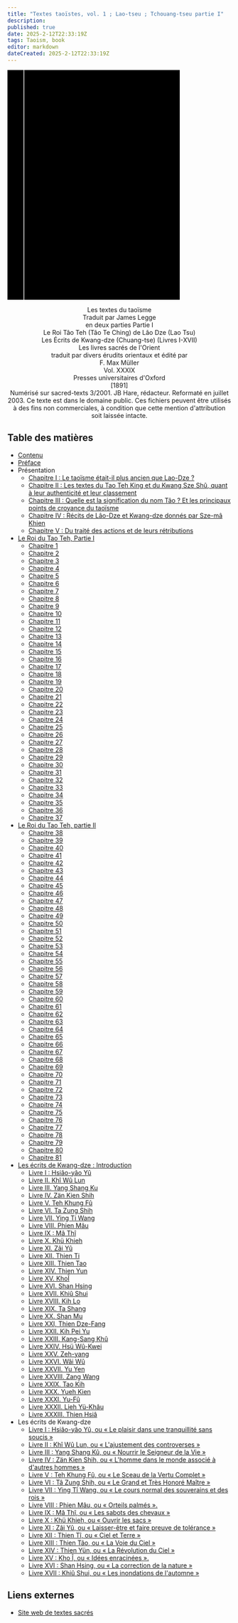 ```yaml
---
title: "Textes taoïstes, vol. 1 ; Lao-tseu ; Tchouang-tseu partie I"
description: 
published: true
date: 2025-2-12T22:33:19Z
tags: Taoism, book
editor: markdown
dateCreated: 2025-2-12T22:33:19Z
---
```


<div class="urantiapedia-book-front urantiapedia-book-tao">
<svg xmlns="http://www.w3.org/2000/svg" width="102.6mm" height="136.8mm" viewBox="0 0 102.6 136.8" version="1.1">
	<g transform="translate(-7,-5)">
		<rect width="9.6" height="136.8" x="7" y="5" />
		<rect width="96.9" height="136.8" x="17" y="5" />
		<text style="font-size:5px" x="61" y="22">Lao Tzu, Chuang Tzu; Jame Legge (tr.)</text>
		<text style="font-size:4px" x="61" y="125">1891</text>
		<text style="font-size:9px" x="61" y="60">Textes taoïstes,</text>
		<text style="font-size:9px" x="61" y="70">Partie I (SBE 39)</text>
	</g>
</svg>
</div>

<p style="text-align:center;">
<span class="text-h3">Les textes du taoïsme</span><br>
<span class="text-h5">Traduit par James Legge</span><br>
en deux parties Partie I<br>
Le Roi Tâo Teh (Tâo Te Ching) de Lâo Dze (Lao Tsu)<br>
Les Écrits de Kwang-dze (Chuang-tse) (Livres I-XVII)<br>
Les livres sacrés de l'Orient<br>
traduit par divers érudits orientaux et édité par<br>
F. Max Müller<br>
Vol. XXXIX<br>
Presses universitaires d'Oxford<br>
[1891]<br>
Numérisé sur sacred-texts 3/2001. JB Hare, rédacteur. Reformaté en juillet 2003. Ce texte est dans le domaine public. Ces fichiers peuvent être utilisés à des fins non commerciales, à condition que cette mention d'attribution soit laissée intacte.<br>
</p>


## Table des matières

- [Contenu](/fr/book/Taoism/Taoist_texts_vol_1/Contents)
- [Préface](/fr/book/Taoism/Taoist_texts_vol_1/Preface)
- Présentation
	- [Chapitre I : Le taoïsme était-il plus ancien que Lao-Dze ?](/fr/book/Taoism/Taoist_texts_vol_1/Introduction_1)
	- [Chapitre II : Les textes du Tao Teh King et du Kwang Sze Shû, quant à leur authenticité et leur classement](/fr/book/Taoism/Taoist_texts_vol_1/Introduction_2)
	- [Chapitre III : Quelle est la signification du nom Tâo ? Et les principaux points de croyance du taoïsme](/fr/book/Taoism/Taoist_texts_vol_1/Introduction_3)
	- [Chapitre IV : Récits de Lâo-Dze et Kwang-dze donnés par Sze-mâ Khien](/fr/book/Taoism/Taoist_texts_vol_1/Introduction_4)
	- [Chapitre V : Du traité des actions et de leurs rétributions](/fr/book/Taoism/Taoist_texts_vol_1/Introduction_5)
- [Le Roi du Tao Teh, Partie I](/fr/book/Taoism/Taoist_texts_vol_1/The_Tao_Teh_King_Part_1)
	- [Chapitre 1](/fr/book/Taoism/Taoist_texts_vol_1/The_Tao_Teh_King_Part_1#c1)
	- [Chapitre 2](/fr/book/Taoism/Taoist_texts_vol_1/The_Tao_Teh_King_Part_1#c2)
	- [Chapitre 3](/fr/book/Taoism/Taoist_texts_vol_1/The_Tao_Teh_King_Part_1#c3)
	- [Chapitre 4](/fr/book/Taoism/Taoist_texts_vol_1/The_Tao_Teh_King_Part_1#c4)
	- [Chapitre 5](/fr/book/Taoism/Taoist_texts_vol_1/The_Tao_Teh_King_Part_1#c5)
	- [Chapitre 6](/fr/book/Taoism/Taoist_texts_vol_1/The_Tao_Teh_King_Part_1#c6)
	- [Chapitre 7](/fr/book/Taoism/Taoist_texts_vol_1/The_Tao_Teh_King_Part_1#c7)
	- [Chapitre 8](/fr/book/Taoism/Taoist_texts_vol_1/The_Tao_Teh_King_Part_1#c8)
	- [Chapitre 9](/fr/book/Taoism/Taoist_texts_vol_1/The_Tao_Teh_King_Part_1#c9)
	- [Chapitre 10](/fr/book/Taoism/Taoist_texts_vol_1/The_Tao_Teh_King_Part_1#c10)
	- [Chapitre 11](/fr/book/Taoism/Taoist_texts_vol_1/The_Tao_Teh_King_Part_1#c11)
	- [Chapitre 12](/fr/book/Taoism/Taoist_texts_vol_1/The_Tao_Teh_King_Part_1#c12)
	- [Chapitre 13](/fr/book/Taoism/Taoist_texts_vol_1/The_Tao_Teh_King_Part_1#c13)
	- [Chapitre 14](/fr/book/Taoism/Taoist_texts_vol_1/The_Tao_Teh_King_Part_1#c14)
	- [Chapitre 15](/fr/book/Taoism/Taoist_texts_vol_1/The_Tao_Teh_King_Part_1#c15)
	- [Chapitre 16](/fr/book/Taoism/Taoist_texts_vol_1/The_Tao_Teh_King_Part_1#c16)
	- [Chapitre 17](/fr/book/Taoism/Taoist_texts_vol_1/The_Tao_Teh_King_Part_1#c17)
	- [Chapitre 18](/fr/book/Taoism/Taoist_texts_vol_1/The_Tao_Teh_King_Part_1#c18)
	- [Chapitre 19](/fr/book/Taoism/Taoist_texts_vol_1/The_Tao_Teh_King_Part_1#c19)
	- [Chapitre 20](/fr/book/Taoism/Taoist_texts_vol_1/The_Tao_Teh_King_Part_1#c20)
	- [Chapitre 21](/fr/book/Taoism/Taoist_texts_vol_1/The_Tao_Teh_King_Part_1#c21)
	- [Chapitre 22](/fr/book/Taoism/Taoist_texts_vol_1/The_Tao_Teh_King_Part_1#c22)
	- [Chapitre 23](/fr/book/Taoism/Taoist_texts_vol_1/The_Tao_Teh_King_Part_1#c23)
	- [Chapitre 24](/fr/book/Taoism/Taoist_texts_vol_1/The_Tao_Teh_King_Part_1#c24)
	- [Chapitre 25](/fr/book/Taoism/Taoist_texts_vol_1/The_Tao_Teh_King_Part_1#c25)
	- [Chapitre 26](/fr/book/Taoism/Taoist_texts_vol_1/The_Tao_Teh_King_Part_1#c26)
	- [Chapitre 27](/fr/book/Taoism/Taoist_texts_vol_1/The_Tao_Teh_King_Part_1#c27)
	- [Chapitre 28](/fr/book/Taoism/Taoist_texts_vol_1/The_Tao_Teh_King_Part_1#c28)
	- [Chapitre 29](/fr/book/Taoism/Taoist_texts_vol_1/The_Tao_Teh_King_Part_1#c29)
	- [Chapitre 30](/fr/book/Taoism/Taoist_texts_vol_1/The_Tao_Teh_King_Part_1#c30)
	- [Chapitre 31](/fr/book/Taoism/Taoist_texts_vol_1/The_Tao_Teh_King_Part_1#c31)
	- [Chapitre 32](/fr/book/Taoism/Taoist_texts_vol_1/The_Tao_Teh_King_Part_1#c32)
	- [Chapitre 33](/fr/book/Taoism/Taoist_texts_vol_1/The_Tao_Teh_King_Part_1#c33)
	- [Chapitre 34](/fr/book/Taoism/Taoist_texts_vol_1/The_Tao_Teh_King_Part_1#c34)
	- [Chapitre 35](/fr/book/Taoism/Taoist_texts_vol_1/The_Tao_Teh_King_Part_1#c35)
	- [Chapitre 36](/fr/book/Taoism/Taoist_texts_vol_1/The_Tao_Teh_King_Part_1#c36)
	- [Chapitre 37](/fr/book/Taoism/Taoist_texts_vol_1/The_Tao_Teh_King_Part_1#c37)
- [Le Roi du Tao Teh, partie II](/fr/book/Taoism/Taoist_texts_vol_1/The_Tao_Teh_King_Part_2)
	- [Chapitre 38](/fr/book/Taoism/Taoist_texts_vol_1/The_Tao_Teh_King_Part_2#c38)
	- [Chapitre 39](/fr/book/Taoism/Taoist_texts_vol_1/The_Tao_Teh_King_Part_2#c39)
	- [Chapitre 40](/fr/book/Taoism/Taoist_texts_vol_1/The_Tao_Teh_King_Part_2#c40)
	- [Chapitre 41](/fr/book/Taoism/Taoist_texts_vol_1/The_Tao_Teh_King_Part_2#c41)
	- [Chapitre 42](/fr/book/Taoism/Taoist_texts_vol_1/The_Tao_Teh_King_Part_2#c42)
	- [Chapitre 43](/fr/book/Taoism/Taoist_texts_vol_1/The_Tao_Teh_King_Part_2#c43)
	- [Chapitre 44](/fr/book/Taoism/Taoist_texts_vol_1/The_Tao_Teh_King_Part_2#c44)
	- [Chapitre 45](/fr/book/Taoism/Taoist_texts_vol_1/The_Tao_Teh_King_Part_2#c45)
	- [Chapitre 46](/fr/book/Taoism/Taoist_texts_vol_1/The_Tao_Teh_King_Part_2#c46)
	- [Chapitre 47](/fr/book/Taoism/Taoist_texts_vol_1/The_Tao_Teh_King_Part_2#c47)
	- [Chapitre 48](/fr/book/Taoism/Taoist_texts_vol_1/The_Tao_Teh_King_Part_2#c48)
	- [Chapitre 49](/fr/book/Taoism/Taoist_texts_vol_1/The_Tao_Teh_King_Part_2#c49)
	- [Chapitre 50](/fr/book/Taoism/Taoist_texts_vol_1/The_Tao_Teh_King_Part_2#c50)
	- [Chapitre 51](/fr/book/Taoism/Taoist_texts_vol_1/The_Tao_Teh_King_Part_2#c51)
	- [Chapitre 52](/fr/book/Taoism/Taoist_texts_vol_1/The_Tao_Teh_King_Part_2#c52)
	- [Chapitre 53](/fr/book/Taoism/Taoist_texts_vol_1/The_Tao_Teh_King_Part_2#c53)
	- [Chapitre 54](/fr/book/Taoism/Taoist_texts_vol_1/The_Tao_Teh_King_Part_2#c54)
	- [Chapitre 55](/fr/book/Taoism/Taoist_texts_vol_1/The_Tao_Teh_King_Part_2#c55)
	- [Chapitre 56](/fr/book/Taoism/Taoist_texts_vol_1/The_Tao_Teh_King_Part_2#c56)
	- [Chapitre 57](/fr/book/Taoism/Taoist_texts_vol_1/The_Tao_Teh_King_Part_2#c57)
	- [Chapitre 58](/fr/book/Taoism/Taoist_texts_vol_1/The_Tao_Teh_King_Part_2#c58)
	- [Chapitre 59](/fr/book/Taoism/Taoist_texts_vol_1/The_Tao_Teh_King_Part_2#c59)
	- [Chapitre 60](/fr/book/Taoism/Taoist_texts_vol_1/The_Tao_Teh_King_Part_2#c60)
	- [Chapitre 61](/fr/book/Taoism/Taoist_texts_vol_1/The_Tao_Teh_King_Part_2#c61)
	- [Chapitre 62](/fr/book/Taoism/Taoist_texts_vol_1/The_Tao_Teh_King_Part_2#c62)
	- [Chapitre 63](/fr/book/Taoism/Taoist_texts_vol_1/The_Tao_Teh_King_Part_2#c63)
	- [Chapitre 64](/fr/book/Taoism/Taoist_texts_vol_1/The_Tao_Teh_King_Part_2#c64)
	- [Chapitre 65](/fr/book/Taoism/Taoist_texts_vol_1/The_Tao_Teh_King_Part_2#c65)
	- [Chapitre 66](/fr/book/Taoism/Taoist_texts_vol_1/The_Tao_Teh_King_Part_2#c66)
	- [Chapitre 67](/fr/book/Taoism/Taoist_texts_vol_1/The_Tao_Teh_King_Part_2#c67)
	- [Chapitre 68](/fr/book/Taoism/Taoist_texts_vol_1/The_Tao_Teh_King_Part_2#c68)
	- [Chapitre 69](/fr/book/Taoism/Taoist_texts_vol_1/The_Tao_Teh_King_Part_2#c69)
	- [Chapitre 70](/fr/book/Taoism/Taoist_texts_vol_1/The_Tao_Teh_King_Part_2#c70)
	- [Chapitre 71](/fr/book/Taoism/Taoist_texts_vol_1/The_Tao_Teh_King_Part_2#c71)
	- [Chapitre 72](/fr/book/Taoism/Taoist_texts_vol_1/The_Tao_Teh_King_Part_2#c72)
	- [Chapitre 73](/fr/book/Taoism/Taoist_texts_vol_1/The_Tao_Teh_King_Part_2#c73)
	- [Chapitre 74](/fr/book/Taoism/Taoist_texts_vol_1/The_Tao_Teh_King_Part_2#c74)
	- [Chapitre 75](/fr/book/Taoism/Taoist_texts_vol_1/The_Tao_Teh_King_Part_2#c75)
	- [Chapitre 76](/fr/book/Taoism/Taoist_texts_vol_1/The_Tao_Teh_King_Part_2#c76)
	- [Chapitre 77](/fr/book/Taoism/Taoist_texts_vol_1/The_Tao_Teh_King_Part_2#c77)
	- [Chapitre 78](/fr/book/Taoism/Taoist_texts_vol_1/The_Tao_Teh_King_Part_2#c78)
	- [Chapitre 79](/fr/book/Taoism/Taoist_texts_vol_1/The_Tao_Teh_King_Part_2#c79)
	- [Chapitre 80](/fr/book/Taoism/Taoist_texts_vol_1/The_Tao_Teh_King_Part_2#c80)
	- [Chapitre 81](/fr/book/Taoism/Taoist_texts_vol_1/The_Tao_Teh_King_Part_2#c81)
- [Les écrits de Kwang-dze : Introduction](/fr/book/Taoism/Taoist_texts_vol_1/Kwang_dze_Intro)
	- [Livre I : Hsiâo-yâo Yû](/fr/book/Taoism/Taoist_texts_vol_1/Kwang_dze_Intro#b1)
	- [Livre II. Khî Wû Lun](/fr/book/Taoism/Taoist_texts_vol_1/Kwang_dze_Intro#b2)
	- [Livre III. Yang Shang Ku](/fr/book/Taoism/Taoist_texts_vol_1/Kwang_dze_Intro#b3)
	- [Livre IV. Zän Kien Shih](/fr/book/Taoism/Taoist_texts_vol_1/Kwang_dze_Intro#b4)
	- [Livre V. Teh Khung Fû](/fr/book/Taoism/Taoist_texts_vol_1/Kwang_dze_Intro#b5)
	- [Livre VI. Ta Zung Shih](/fr/book/Taoism/Taoist_texts_vol_1/Kwang_dze_Intro#b6)
	- [Livre VII. Ying Ti Wang](/fr/book/Taoism/Taoist_texts_vol_1/Kwang_dze_Intro#b7)
	- [Livre VIII. Phien Mâu](/fr/book/Taoism/Taoist_texts_vol_1/Kwang_dze_Intro#b8)
	- [Livre IX : Mâ Thî](/fr/book/Taoism/Taoist_texts_vol_1/Kwang_dze_Intro#b9)
	- [Livre X. Khü Khieh](/fr/book/Taoism/Taoist_texts_vol_1/Kwang_dze_Intro#b10)
	- [Livre XI. Zâi Yû](/fr/book/Taoism/Taoist_texts_vol_1/Kwang_dze_Intro#b11)
	- [Livre XII. Thien Ti](/fr/book/Taoism/Taoist_texts_vol_1/Kwang_dze_Intro#b12)
	- [Livre XIII. Thien Tao](/fr/book/Taoism/Taoist_texts_vol_1/Kwang_dze_Intro#b13)
	- [Livre XIV. Thien Yun](/fr/book/Taoism/Taoist_texts_vol_1/Kwang_dze_Intro#b14)
	- [Livre XV. KhoÎ](/fr/book/Taoism/Taoist_texts_vol_1/Kwang_dze_Intro#b15)
	- [Livre XVI. Shan Hsing](/fr/book/Taoism/Taoist_texts_vol_1/Kwang_dze_Intro#b16)
	- [Livre XVII. Khiû Shui](/fr/book/Taoism/Taoist_texts_vol_1/Kwang_dze_Intro#b17)
	- [Livre XVIII. Kih Lo](/fr/book/Taoism/Taoist_texts_vol_1/Kwang_dze_Intro#b18)
	- [Livre XIX. Ta Shang](/fr/book/Taoism/Taoist_texts_vol_1/Kwang_dze_Intro#b19)
	- [Livre XX. Shan Mu](/fr/book/Taoism/Taoist_texts_vol_1/Kwang_dze_Intro#b20)
	- [Livre XXI, Thien Dze-Fang](/fr/book/Taoism/Taoist_texts_vol_1/Kwang_dze_Intro#b21)
	- [Livre XXII. Kih Pei Yu](/fr/book/Taoism/Taoist_texts_vol_1/Kwang_dze_Intro#b22)
	- [Livre XXIII. Kang-Sang Khû](/fr/book/Taoism/Taoist_texts_vol_1/Kwang_dze_Intro#b23)
	- [Livre XXIV. Hsü Wû-Kwei](/fr/book/Taoism/Taoist_texts_vol_1/Kwang_dze_Intro#b24)
	- [Livre XXV. Zeh-yang](/fr/book/Taoism/Taoist_texts_vol_1/Kwang_dze_Intro#b25)
	- [Livre XXVI. Wâi Wû](/fr/book/Taoism/Taoist_texts_vol_1/Kwang_dze_Intro#b26)
	- [Livre XXVII. Yu Yen](/fr/book/Taoism/Taoist_texts_vol_1/Kwang_dze_Intro#b27)
	- [Livre XXVIII. Zang Wang](/fr/book/Taoism/Taoist_texts_vol_1/Kwang_dze_Intro#b28)
	- [Livre XXIX. Tao Kih](/fr/book/Taoism/Taoist_texts_vol_1/Kwang_dze_Intro#b29)
	- [Livre XXX. Yueh Kien](/fr/book/Taoism/Taoist_texts_vol_1/Kwang_dze_Intro#b30)
	- [Livre XXXI. Yu-Fû](/fr/book/Taoism/Taoist_texts_vol_1/Kwang_dze_Intro#b31)
	- [Livre XXXII. Lieh Yü-Khâu](/fr/book/Taoism/Taoist_texts_vol_1/Kwang_dze_Intro#b32)
	- [Livre XXXIII. Thien Hsiâ](/fr/book/Taoism/Taoist_texts_vol_1/Kwang_dze_Intro#b33)
- Les écrits de Kwang-dze
	- [Livre I : Hsiâo-yâo Yû, ou « Le plaisir dans une tranquillité sans soucis »](/fr/book/Taoism/Taoist_texts_vol_1/Kwang_dze_Book_1)
	- [Livre II : Khî Wû Lun, ou « L'ajustement des controverses »](/fr/book/Taoism/Taoist_texts_vol_1/Kwang_dze_Book_2)
	- [Livre III : Yang Shang Kû, ou « Nourrir le Seigneur de la Vie »](/fr/book/Taoism/Taoist_texts_vol_1/Kwang_dze_Book_3)
	- [Livre IV : Zän Kien Shih, ou « L'homme dans le monde associé à d'autres hommes »](/fr/book/Taoism/Taoist_texts_vol_1/Kwang_dze_Book_4)
	- [Livre V : Teh Khung Fû, ou « Le Sceau de la Vertu Complet »](/fr/book/Taoism/Taoist_texts_vol_1/Kwang_dze_Book_5)
	- [Livre VI : Tâ Zung Shih, ou « Le Grand et Très Honoré Maître »](/fr/book/Taoism/Taoist_texts_vol_1/Kwang_dze_Book_6)
	- [Livre VII : Ying Tî Wang, ou « Le cours normal des souverains et des rois »](/fr/book/Taoism/Taoist_texts_vol_1/Kwang_dze_Book_7)
	- [Livre VIII : Phien Mâu, ou « Orteils palmés ».](/fr/book/Taoism/Taoist_texts_vol_1/Kwang_dze_Book_8)
	- [Livre IX : Mâ Thî, ou « Les sabots des chevaux »](/fr/book/Taoism/Taoist_texts_vol_1/Kwang_dze_Book_9)
	- [Livre X : Khü Khieh, ou « Ouvrir les sacs »](/fr/book/Taoism/Taoist_texts_vol_1/Kwang_dze_Book_10)
	- [Livre XI : Zâi Yû, ou « Laisser-être et faire preuve de tolérance »](/fr/book/Taoism/Taoist_texts_vol_1/Kwang_dze_Book_11)
	- [Livre XII : Thien Tî, ou « Ciel et Terre »](/fr/book/Taoism/Taoist_texts_vol_1/Kwang_dze_Book_12)
	- [Livre XIII : Thien Tâo, ou « La Voie du Ciel »](/fr/book/Taoism/Taoist_texts_vol_1/Kwang_dze_Book_13)
	- [Livre XIV : Thien Yün, ou « La Révolution du Ciel »](/fr/book/Taoism/Taoist_texts_vol_1/Kwang_dze_Book_14)
	- [Livre XV : Kho Î, ou « Idées enracinées ».](/fr/book/Taoism/Taoist_texts_vol_1/Kwang_dze_Book_15)
	- [Livre XVI : Shan Hsing, ou « La correction de la nature »](/fr/book/Taoism/Taoist_texts_vol_1/Kwang_dze_Book_16)
	- [Livre XVII : Khiû Shui, ou « Les inondations de l'automne »](/fr/book/Taoism/Taoist_texts_vol_1/Kwang_dze_Book_17)

## Liens externes

- [Site web de textes sacrés](https://sacred-texts.com/tao/sbe39/index.htm)
